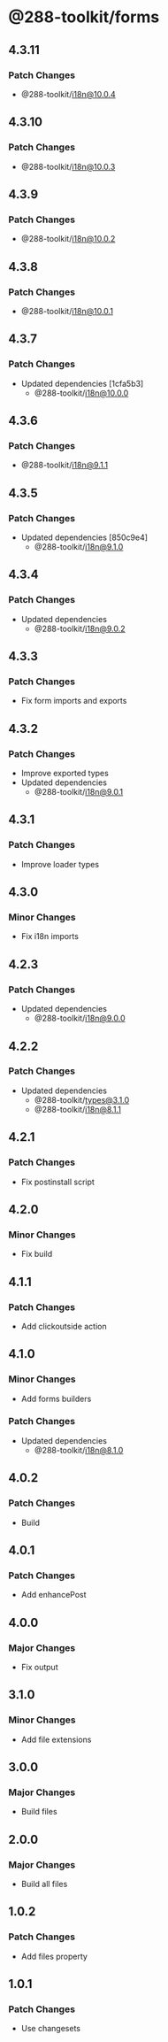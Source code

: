 # @288-toolkit/forms

## 4.3.11

### Patch Changes

-   @288-toolkit/i18n@10.0.4

## 4.3.10

### Patch Changes

-   @288-toolkit/i18n@10.0.3

## 4.3.9

### Patch Changes

-   @288-toolkit/i18n@10.0.2

## 4.3.8

### Patch Changes

-   @288-toolkit/i18n@10.0.1

## 4.3.7

### Patch Changes

-   Updated dependencies [1cfa5b3]
    -   @288-toolkit/i18n@10.0.0

## 4.3.6

### Patch Changes

-   @288-toolkit/i18n@9.1.1

## 4.3.5

### Patch Changes

-   Updated dependencies [850c9e4]
    -   @288-toolkit/i18n@9.1.0

## 4.3.4

### Patch Changes

-   Updated dependencies
    -   @288-toolkit/i18n@9.0.2

## 4.3.3

### Patch Changes

-   Fix form imports and exports

## 4.3.2

### Patch Changes

-   Improve exported types
-   Updated dependencies
    -   @288-toolkit/i18n@9.0.1

## 4.3.1

### Patch Changes

-   Improve loader types

## 4.3.0

### Minor Changes

-   Fix i18n imports

## 4.2.3

### Patch Changes

-   Updated dependencies
    -   @288-toolkit/i18n@9.0.0

## 4.2.2

### Patch Changes

-   Updated dependencies
    -   @288-toolkit/types@3.1.0
    -   @288-toolkit/i18n@8.1.1

## 4.2.1

### Patch Changes

-   Fix postinstall script

## 4.2.0

### Minor Changes

-   Fix build

## 4.1.1

### Patch Changes

-   Add clickoutside action

## 4.1.0

### Minor Changes

-   Add forms builders

### Patch Changes

-   Updated dependencies
    -   @288-toolkit/i18n@8.1.0

## 4.0.2

### Patch Changes

-   Build

## 4.0.1

### Patch Changes

-   Add enhancePost

## 4.0.0

### Major Changes

-   Fix output

## 3.1.0

### Minor Changes

-   Add file extensions

## 3.0.0

### Major Changes

-   Build files

## 2.0.0

### Major Changes

-   Build all files

## 1.0.2

### Patch Changes

-   Add files property

## 1.0.1

### Patch Changes

-   Use changesets
